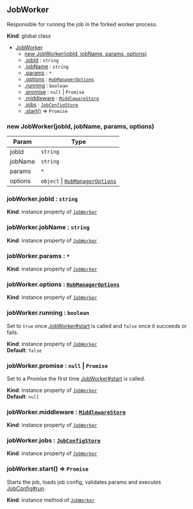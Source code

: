 <a name="JobWorker"></a>

## JobWorker
Responsible for running the job in the forked worker process.

**Kind**: global class  

* [JobWorker](JobWorker.md#JobWorker)
    * [new JobWorker(jobId, jobName, params, options)](JobWorker.md#JobWorker)
    * [.jobId](JobWorker.md#JobWorker+jobId) : <code>string</code>
    * [.jobName](JobWorker.md#JobWorker+jobName) : <code>string</code>
    * [.params](JobWorker.md#JobWorker+params) : <code>\*</code>
    * [.options](JobWorker.md#JobWorker+options) : <code>[HubManagerOptions](HubManagerOptions.md#HubManagerOptions)</code>
    * [.running](JobWorker.md#JobWorker+running) : <code>boolean</code>
    * [.promise](JobWorker.md#JobWorker+promise) : <code>null</code> &#124; <code>Promise</code>
    * [.middleware](JobWorker.md#JobWorker+middleware) : <code>[MiddlewareStore](MiddlewareStore.md#MiddlewareStore)</code>
    * [.jobs](JobWorker.md#JobWorker+jobs) : <code>[JobConfigStore](JobConfigStore.md#JobConfigStore)</code>
    * [.start()](JobWorker.md#JobWorker+start) ⇒ <code>Promise</code>

<a name="new_JobWorker_new"></a>

### new JobWorker(jobId, jobName, params, options)

| Param | Type |
| --- | --- |
| jobId | <code>string</code> | 
| jobName | <code>string</code> | 
| params | <code>\*</code> | 
| options | <code>object</code> &#124; <code>[HubManagerOptions](HubManagerOptions.md#HubManagerOptions)</code> | 

<a name="JobWorker+jobId"></a>

### jobWorker.jobId : <code>string</code>
**Kind**: instance property of <code>[JobWorker](JobWorker.md#JobWorker)</code>  
<a name="JobWorker+jobName"></a>

### jobWorker.jobName : <code>string</code>
**Kind**: instance property of <code>[JobWorker](JobWorker.md#JobWorker)</code>  
<a name="JobWorker+params"></a>

### jobWorker.params : <code>\*</code>
**Kind**: instance property of <code>[JobWorker](JobWorker.md#JobWorker)</code>  
<a name="JobWorker+options"></a>

### jobWorker.options : <code>[HubManagerOptions](HubManagerOptions.md#HubManagerOptions)</code>
**Kind**: instance property of <code>[JobWorker](JobWorker.md#JobWorker)</code>  
<a name="JobWorker+running"></a>

### jobWorker.running : <code>boolean</code>
Set to `true` once [JobWorker#start](JobWorker.md#JobWorker+start) is called and `false` once it succeeds or fails.

**Kind**: instance property of <code>[JobWorker](JobWorker.md#JobWorker)</code>  
**Default**: <code>false</code>  
<a name="JobWorker+promise"></a>

### jobWorker.promise : <code>null</code> &#124; <code>Promise</code>
Set to a Promise the first time [JobWorker#start](JobWorker.md#JobWorker+start) is called.

**Kind**: instance property of <code>[JobWorker](JobWorker.md#JobWorker)</code>  
**Default**: <code>null</code>  
<a name="JobWorker+middleware"></a>

### jobWorker.middleware : <code>[MiddlewareStore](MiddlewareStore.md#MiddlewareStore)</code>
**Kind**: instance property of <code>[JobWorker](JobWorker.md#JobWorker)</code>  
<a name="JobWorker+jobs"></a>

### jobWorker.jobs : <code>[JobConfigStore](JobConfigStore.md#JobConfigStore)</code>
**Kind**: instance property of <code>[JobWorker](JobWorker.md#JobWorker)</code>  
<a name="JobWorker+start"></a>

### jobWorker.start() ⇒ <code>Promise</code>
Starts the job, loads job config, validates params and executes [JobConfig#run](JobConfig.md#JobConfig+run).

**Kind**: instance method of <code>[JobWorker](JobWorker.md#JobWorker)</code>  
